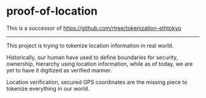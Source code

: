 # proof-of-location

This is a successor of 
 <https://github.com/rtree/tokenization-ethtokyo>

---

This project is trying to tokenize location information in real world.

Historically, our human have used to define boundaries for security, ownership, hierarchy using location information, while as of today, we are yet to have it digitized as verified manner.

Location verification, secured GPS coordinates are the missing piece to tokenize everything in our world.

